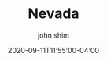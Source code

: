 ---
date: 2020-09-11T11:55:00-04:00
title: "Nevada"
ab: "NV"
seo_title: "Contact Nevada Governor"
description: Contact Nevada Governor
author: john shim
url: /nevada/
weight: 1
---